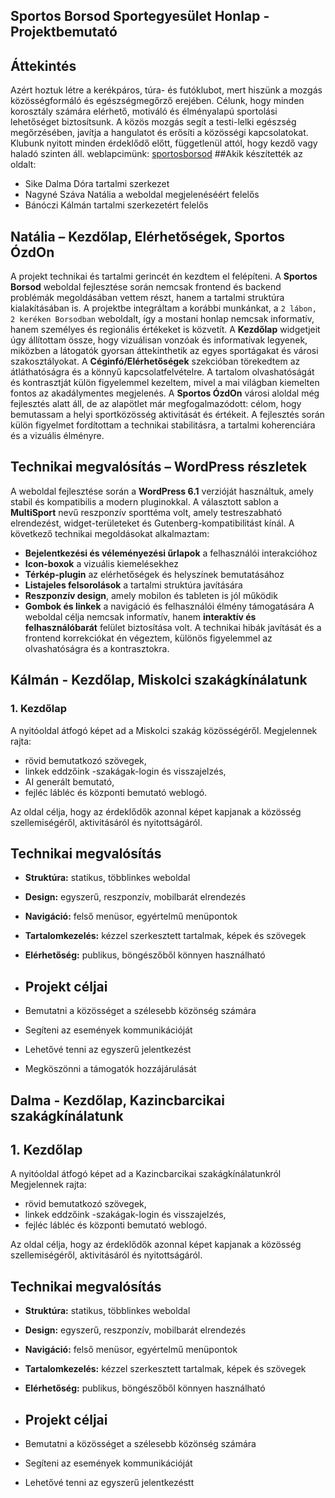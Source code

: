 ## Sportos Borsod Sportegyesület Honlap - Projektbemutató 
## Áttekintés
Azért hoztuk létre a kerékpáros, túra- és futóklubot, mert hiszünk a mozgás közösségformáló és egészségmegőrző erejében. Célunk, hogy minden korosztály számára elérhető, motiváló és élményalapú sportolási lehetőséget biztosítsunk. A közös mozgás segít a testi-lelki egészség megőrzésében, javítja a hangulatot és erősíti a közösségi kapcsolatokat. Klubunk nyitott minden érdeklődő előtt, függetlenül attól, hogy kezdő vagy haladó szinten áll.
weblapcimünk: [sportosborsod](https://sportosborsod.byethost31.com)
##Akik készítették az oldalt:
* Sike Dalma Dóra  tartalmi szerkezet
* Nagyné Száva Natália    a weboldal megjelenéséért felelős
* Bánóczi Kálmán   tartalmi szerkezetért felelős
  

## Natália – Kezdőlap, Elérhetőségek, Sportos ÓzdOn
A projekt technikai és tartalmi gerincét én kezdtem el felépíteni. A **Sportos Borsod** weboldal fejlesztése során
nemcsak frontend és backend problémák megoldásában vettem részt, hanem a tartalmi struktúra
kialakításában is. A projektbe integráltam a korábbi munkánkat, a `2 lábon, 2 keréken Borsodban`
weboldalt, így a mostani honlap nemcsak informatív, hanem személyes és regionális értékeket is közvetít.
A **Kezdőlap** widgetjeit úgy állítottam össze, hogy vizuálisan vonzóak és informatívak legyenek,
miközben a látogatók gyorsan áttekinthetik az egyes sportágakat és városi szakosztályokat.
A **Céginfó/Elérhetőségek** szekcióban törekedtem az átláthatóságra és a könnyű kapcsolatfelvételre. A
tartalom olvashatóságát és kontrasztját külön figyelemmel kezeltem, mivel a mai világban kiemelten
fontos az akadálymentes megjelenés.
A **Sportos ÓzdOn** városi aloldal még fejlesztés alatt áll, de az alapötlet már megfogalmazódott:
célom, hogy bemutassam a helyi sportközösség aktivitását és értékeit.
A fejlesztés során külön figyelmet fordítottam a technikai stabilitásra, a tartalmi koherenciára és a vizuális
élményre.
## Technikai megvalósítás – WordPress részletek
A weboldal fejlesztése során a **WordPress 6.1** verzióját használtuk, amely stabil és kompatibilis a
modern pluginokkal. A választott sablon a **MultiSport** nevű reszponzív sporttéma volt, amely
testreszabható elrendezést, widget-területeket és Gutenberg-kompatibilitást kínál.
A következő technikai megoldásokat alkalmaztam:
- **Bejelentkezési és véleményezési űrlapok** a felhasználói interakcióhoz
- **Icon-boxok** a vizuális kiemelésekhez
- **Térkép-plugin** az elérhetőségek és helyszínek bemutatásához
- **Listajeles felsorolások** a tartalmi struktúra javítására
- **Reszponzív design**, amely mobilon és tableten is jól működik
- **Gombok és linkek** a navigáció és felhasználói élmény támogatására
A weboldal célja nemcsak informatív, hanem **interaktív és felhasználóbarát** felület biztosítása volt. A
technikai hibák javítását és a frontend korrekciókat én végeztem, különös figyelemmel az olvashatóságra
és a kontrasztokra.
## Kálmán - Kezdőlap, Miskolci szakágkínálatunk
### 1. Kezdőlap
A nyitóoldal átfogó képet ad a Miskolci szakág közösségéről. Megjelennek rajta:

- rövid bemutatkozó szövegek,
- linkek eddzőink -szakágak-login és visszajelzés,
- AI generált bemutató,
- fejléc lábléc és központi bemutató weblogó.

Az oldal célja, hogy az érdeklődők azonnal képet kapjanak a közösség szellemiségéről, aktivitásáról és nyitottságáról.
## Technikai megvalósítás

- **Struktúra:** statikus, többlinkes weboldal
- **Design:** egyszerű, reszponzív, mobilbarát elrendezés
- **Navigáció:** felső menüsor, egyértelmű menüpontok
- **Tartalomkezelés:** kézzel szerkesztett tartalmak, képek és szövegek
- **Elérhetőség:** publikus, böngészőből könnyen használható

- ## Projekt céljai

- Bemutatni a közösséget a szélesebb közönség számára
- Segíteni az események kommunikációját
- Lehetővé tenni az egyszerű jelentkezést
- Megköszönni a támogatók hozzájárulását
 ## Dalma - Kezdőlap, Kazincbarcikai szakágkínálatunk

## 1. Kezdőlap
A nyitóoldal átfogó képet ad a Kazincbarcikai szakágkínálatunkról
 Megjelennek rajta:

- rövid bemutatkozó szövegek,
- linkek eddzőink -szakágak-login és visszajelzés,
- fejléc lábléc és központi bemutató weblogó.

Az oldal célja, hogy az érdeklődők azonnal képet kapjanak a közösség szellemiségéről, aktivitásáról és nyitottságáról.
## Technikai megvalósítás

- **Struktúra:** statikus, többlinkes weboldal
- **Design:** egyszerű, reszponzív, mobilbarát elrendezés
- **Navigáció:** felső menüsor, egyértelmű menüpontok
- **Tartalomkezelés:** kézzel szerkesztett tartalmak, képek és szövegek
- **Elérhetőség:** publikus, böngészőből könnyen használható

- ## Projekt céljai

- Bemutatni a közösséget a szélesebb közönség számára
- Segíteni az események kommunikációját
- Lehetővé tenni az egyszerű jelentkezéstt

